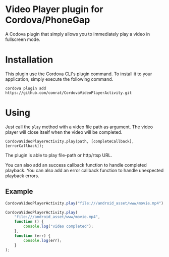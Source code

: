 Video Player plugin for Cordova/PhoneGap
========================================

A Codova plugin that simply allows you to immediately play a video in fullscreen mode.


# Installation

This plugin use the Cordova CLI's plugin command. To install it to your application, simply execute the following command.

```
cordova plugin add https://github.com/comrat/CordovaVideoPlayerActivity.git
```


# Using

Just call the  `play` method with a video file path as argument. The video player will close itself when the video will be completed.

```
CordovaVideoPlayerActivity.play(path, [completeCallback], [errorCallback]);
```

The plugin is able to play file-path or http/rtsp URL.

You can also add an success callback function to handle completed playback.
You can also add an error callback function to handle unexpected playback errors.

## Example

```javascript
CordovaVideoPlayerActivity.play("file:///android_asset/www/movie.mp4");
```

```javascript
CordovaVideoPlayerActivity.play(
    "file:///android_asset/www/movie.mp4",
    function () {
        console.log("video completed");
    },
    function (err) {
        console.log(err);
    }
);
```
